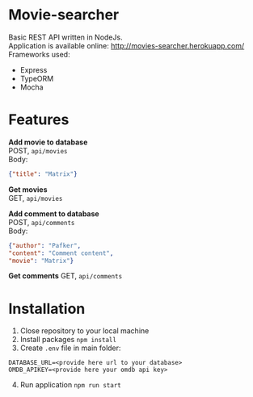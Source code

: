 # Movie-searcher
Basic REST API written in NodeJs.  
Application is available online: http://movies-searcher.herokuapp.com/  
Frameworks used:
  - Express
  - TypeORM
  - Mocha
# Features
**Add movie to database**  
POST, `api/movies`  
Body:
```json
{"title": "Matrix"}
```
**Get movies**  
GET, `api/movies`

**Add comment to database**  
POST, `api/comments`  
Body: 
```json
{"author": "Pafker",
"content": "Comment content",
"movie": "Matrix"}
```
**Get comments**
GET, `api/comments`

# Installation
1. Close repository to your local machine
2. Install packages `npm install`
3. Create `.env` file in main folder: 
```
DATABASE_URL=<provide here url to your database>
OMDB_APIKEY=<provide here your omdb api key>
```
4. Run application `npm run start`